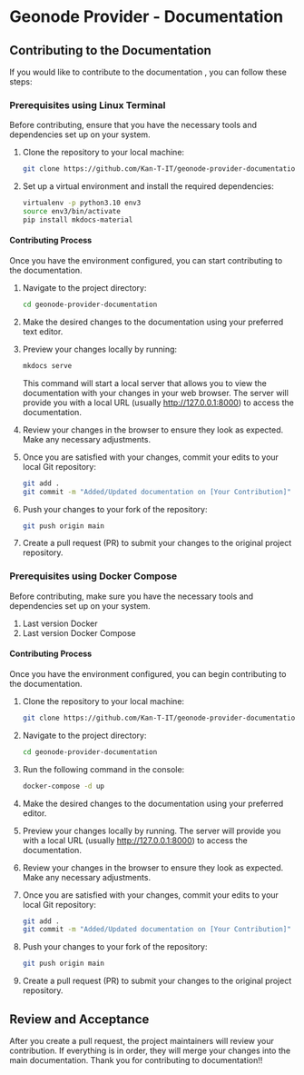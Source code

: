 # Geonode Provider - Documentation


## Contributing to the Documentation

If you would like to contribute to the documentation , you can follow these steps:

### Prerequisites using Linux Terminal

Before contributing, ensure that you have the necessary tools and dependencies set up on your system.

1. Clone the repository to your local machine:

   ```bash
   git clone https://github.com/Kan-T-IT/geonode-provider-documentation

   ```

2. Set up a virtual environment and install the required dependencies:

   ```bash
   virtualenv -p python3.10 env3
   source env3/bin/activate
   pip install mkdocs-material
   ```

#### Contributing Process

Once you have the environment configured, you can start contributing to the documentation.

1. Navigate to the project directory:

   ```bash
   cd geonode-provider-documentation
   ```

2. Make the desired changes to the documentation using your preferred text editor.

3. Preview your changes locally by running:

   ```bash
   mkdocs serve
   ```

   This command will start a local server that allows you to view the documentation with your changes in your web browser. The server will provide you with a local URL (usually http://127.0.0.1:8000) to access the documentation.

4. Review your changes in the browser to ensure they look as expected. Make any necessary adjustments.

5. Once you are satisfied with your changes, commit your edits to your local Git repository:

   ```bash
   git add .
   git commit -m "Added/Updated documentation on [Your Contribution]"
   ```

6. Push your changes to your fork of the repository:

   ```bash
   git push origin main
   ```

7. Create a pull request (PR) to submit your changes to the original project repository.




### Prerequisites using Docker Compose

Before contributing, make sure you have the necessary tools and dependencies set up on your system.

1. Last version Docker
2. Last version Docker Compose


#### Contributing Process

Once you have the environment configured, you can begin contributing to the documentation.


1. Clone the repository to your local machine:

   ```bash
   git clone https://github.com/Kan-T-IT/geonode-provider-documentation
   ```

2. Navigate to the project directory:

   ```bash
   cd geonode-provider-documentation
   ```

3. Run the following command in the console:

   ```bash
   docker-compose -d up
   ```

4. Make the desired changes to the documentation using your preferred editor.

5. Preview your changes locally by running. The server will provide you with a local URL (usually http://127.0.0.1:8000) to access the documentation.

6. Review your changes in the browser to ensure they look as expected. Make any necessary adjustments.

7. Once you are satisfied with your changes, commit your edits to your local Git repository:

   ```bash
   git add .
   git commit -m "Added/Updated documentation on [Your Contribution]"
   ```

8. Push your changes to your fork of the repository:

   ```bash
   git push origin main
   ```

9. Create a pull request (PR) to submit your changes to the original project repository.


## Review and Acceptance

After you create a pull request, the project maintainers will review your contribution. If everything is in order, they will merge your changes into the main documentation. Thank you for contributing to documentation!!
